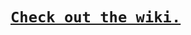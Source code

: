 [`Check out the wiki.`](https://github.com/LB--/resplunk/wiki)
==============================================================
